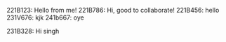 221B123: Hello from me!
221B786: Hi, good to collaborate!
221B456: hello
231V676: kjk
241b667: oye

231B328: Hi singh


